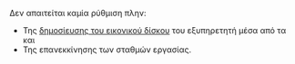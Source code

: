 Δεν απαιτείται καμία ρύθμιση πλην:

  - Της [δημοσίευσης του εικονικού
    δίσκου](../../sch-scripts/Δημοσίευση_εικονικού_δίσκου.md)
    του εξυπηρετητή μέσα από τα  και
  - Της επανεκκίνησης των σταθμών εργασίας.
